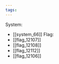 ```yaml
---
tags:
---
```

System:
- [[system_66]]
Flag:
- [[flag_12107]]
- [[flag_12108]]
- [[flag_12112]]
- [[flag_12106]]
